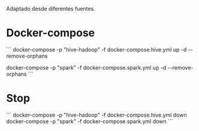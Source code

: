 Adaptado desde diferentes fuentes.

# Docker-compose

´´´
docker-compose -p "hive-hadoop" -f docker-compose.hive.yml up -d --remove-orphans   

docker-compose -p "spark" -f docker-compose.spark.yml up -d --remove-orphans 
´´´


# Stop
´´´
docker-compose -p "hive-hadoop" -f docker-compose.hive.yml down
docker-compose -p "spark" -f docker-compose.spark.yml down ´´´
